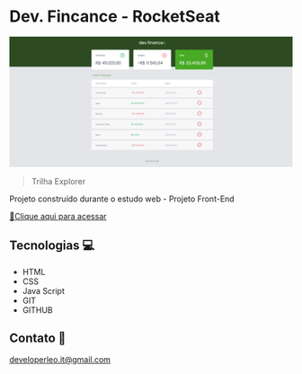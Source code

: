 # Dev. Fincance - RocketSeat

![preview](./.github/preview.png)

>Trilha Explorer

Projeto construído durante o estudo web - Projeto Front-End

[🔗Clique aqui para acessar](https://developerleomoraes.github.io/finance_project/)

## Tecnologias 💻

- HTML
- CSS
- Java Script
- GIT
- GITHUB

## Contato 📧

developerleo.it@gmail.com